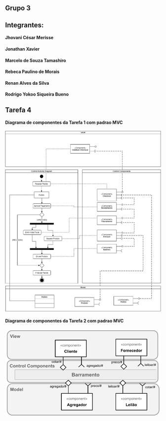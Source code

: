 ## Grupo 3
## Integrantes: 
#### Jhovani César Merisse
#### Jonathan Xavier
#### Marcelo de Souza Tamashiro
#### Rebeca Paulino de Morais
#### Renan Alves da Silva
#### Rodrigo Yokoo Siqueira Bueno

## Tarefa 4
#### Diagrama de componentes da Tarefa 1 com padrao MVC
![Diagrama tarefa 1](https://github.com/INF331-Grupo3/tarefa4/blob/master/images/DiagramaComponentesMVCPedidos.jpeg)

#### Diagrama de componentes da Tarefa 2 com padrao MVC
![Diagrama tarefa 2](https://github.com/INF331-Grupo3/tarefa4/blob/master/images/tarefa4-barramento-mvc.png)
